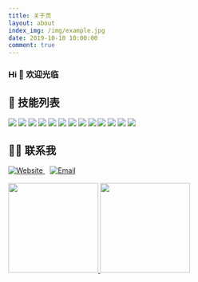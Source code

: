 ```yaml
---
title: 关于页
layout: about
index_img: /img/example.jpg
date: 2019-10-10 10:00:00
comment: true
---
```



<div name="我是墙" id="recent-posts">
  <!-- id=>type  recent-posts=>name    -->
  <div name="我是画框">
    <div name="我是纸">
      <!--这里通过js挂载githubcalendar，也就是画画-->
    </div>
  </div>
</div>

### Hi 👋 欢迎光临

<div class="clearfix">
<h2> 🔨 技能列表</h2>
<img src = "https://img.shields.io/badge/-HTML5-E34F26?style=flat&logo=html5&logoColor=white"> 
<img src = "https://img.shields.io/badge/-CSS3-1572B6?style=flat&logo=css3&logoColor=white">
<img src="https://img.shields.io/badge/-Bootstrap-563D7C?style=flat&logo=bootstrap&logoColor=white">
<img src="https://img.shields.io/badge/-JavaScript-eed718?style=flat&logo=javascript&logoColor=ffffff">
<img src="https://img.shields.io/badge/-vue-green?style=flat&logo=javascript&logoColor=00c8ff">
<img src="https://img.shields.io/badge/-MongoDB-4DB33D?style=flat&logo=mongodb&logoColor=FFFFFF">
<img src="https://img.shields.io/badge/-PostgreSQL-F29111?style=flat&logo=postgresql&logoColor=FFFFFF">
<img src="https://img.shields.io/badge/-Express.js-787878?style=flat">
<img src="https://img.shields.io/badge/-Node.js-3C873A?style=flat&logo=Node.js&logoColor=white">
<img src="https://img.shields.io/badge/-Git-F1502F?style=flat&logo=git&logoColor=FFFFFF">
<img src="https://img.shields.io/badge/-Github-000000?style=flat&logo=github&logoColor=FFFFFF">
<img src="https://img.shields.io/badge/-VS%20Code-007ACC?style=flat&logo=visual%20studio%20code&logoColor=white">
<img src="https://img.shields.io/badge/-Python-black?style=flat&logo=python&logoColor=white">

<h2> 🤝🏻 联系我</h2>
<div class="contactMe">
<a href="https://www.aigisss.com/">
<img alt="Website" src="https://img.shields.io/badge/Website-https://www.aigisss.com-blue?style=flat-square&logo=google-chrome">
</a> 
<span style="margin-left:10px"><span>
<a href="673598118@qq.com">
<img alt="Email" src="https://img.shields.io/badge/Email-673598118@qq.com-blue?style=flat-square&logo=gmail">
</a>
</div>
<br/>

<a href="https://github.com/cenergy">
  <img height="180em" src="https://github-stats-khaki.vercel.app/api?username=cenergy&theme=buefy&show_icons=true" />
  <img height="180em" src="https://github-stats-khaki.vercel.app/api/top-langs/?username=cenergy&theme=buefy&layout=compact" />
</a>

<!-- <span class="contactMe container" style="display:block;margin-top:10px">
  <a href="https://github.com/cenergy">
    <img src="https://ghchart.rshah.org/409ba5/cenergy" data-lazy-src="https://ghchart.rshah.org/cenergy" alt="GitHub Coding" class="medium-zoom-image entered loaded" data-ll-status="loaded">
  </a>
</span>
<br> -->
</div>

<style>
svg {
  display: block;
}

path {
  fill:#F0F1EB;
  stroke: #000;
  stroke-width: .5px;
}

circle {
  fill: #ccc;
  stroke: #000;
  display: none;
  pointer-events: none;
}
</style>
